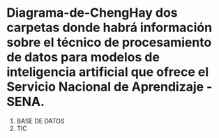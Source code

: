 # Diagrama-de-ChengHay dos carpetas donde habrá información sobre el técnico de procesamiento de datos para modelos de inteligencia artificial que ofrece el Servicio Nacional de Aprendizaje - SENA. 

1. BASE DE DATOS
2. TIC
